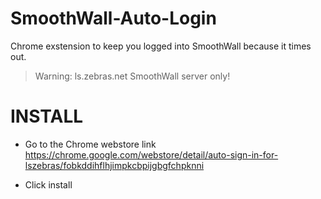 # SmoothWall-Auto-Login
Chrome exstension to keep you logged into SmoothWall because it times out. 

> Warning: ls.zebras.net SmoothWall server only!

# INSTALL
- Go to the Chrome webstore link https://chrome.google.com/webstore/detail/auto-sign-in-for-lszebras/fobkddihflhjimpkcbpijgbgfchpknni

- Click install
